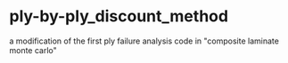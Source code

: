 # ply-by-ply_discount_method
a modification of the first ply failure analysis code in "composite laminate monte carlo"

